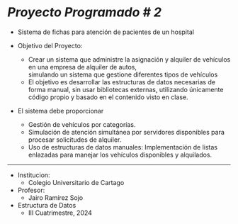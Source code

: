 # ***_Proyecto Programado # 2_***
* Sistema de fichas para atención de pacientes de un hospital

* Objetivo del Proyecto:
    * Crear un sistema que administre la asignación y alquiler de vehículos en una empresa de alquiler de autos,<br>
    simulando un sistema que gestione diferentes tipos de vehículos 
    * El objetivo es desarrollar las estructuras de datos necesarias de forma manual,
      sin usar bibliotecas externas, utilizando únicamente código propio y basado en el contenido visto en clase.

* El sistema debe proporcionar 
    * Gestión de vehículos por categorías.
    * Simulación de atención simultánea por servidores disponibles para procesar solicitudes de alquiler.
    * Uso de estructuras de datos manuales: Implementación de listas enlazadas para manejar los vehículos disponibles y alquilados.
--------------------------------------------------------------------

* Institucion: 
    * Colegio Universitario de Cartago
* Profesor: 
    * Jairo Ramírez Sojo
* Estructura de Datos
    * III Cuatrimestre, 2024
